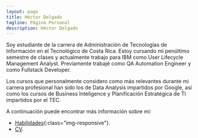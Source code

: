 ```yaml
---
layout: page
title: Héctor Delgado
tagline: Página Personal
description: Héctor Delgado
---
```


Soy estudiante de la carrera de Administración de Tecnologías de Información en el Tecnológico de Costa Rica. Estoy cursando mi penúltimo semestre de clases y actualmente trabajo para IBM como User Lifecycle Management Analyst. Previamente trabajé como QA Automation Engineer y como Fullstack Developer.

Los cursos que personalmente considero como más relevantes durante mi carrera profesional han sido los de Data Analysis impartidos por Google, así como los cursos de Business Inteligence y Planificación Estratégica de TI impartidos por el TEC.

A continuación puede encontrar más información sobre mi:

- [Habilidades](pages/habilidades.md){:class="img-responsive"}.
- [CV](pages/cv.md).
